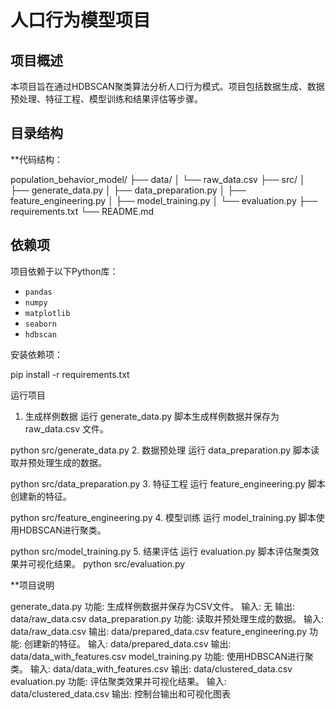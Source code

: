 

# 人口行为模型项目

## 项目概述

本项目旨在通过HDBSCAN聚类算法分析人口行为模式。项目包括数据生成、数据预处理、特征工程、模型训练和结果评估等步骤。

## 目录结构

**代码结构：

population_behavior_model/
├── data/
│   └── raw_data.csv
├── src/
│   ├── generate_data.py
│   ├── data_preparation.py
│   ├── feature_engineering.py
│   ├── model_training.py
│   └── evaluation.py
├── requirements.txt
└── README.md


## 依赖项

项目依赖于以下Python库：
- `pandas`
- `numpy`
- `matplotlib`
- `seaborn`
- `hdbscan`

安装依赖项：

pip install -r requirements.txt

运行项目

1. 生成样例数据
运行 generate_data.py 脚本生成样例数据并保存为 raw_data.csv 文件。

python src/generate_data.py
2. 数据预处理
运行 data_preparation.py 脚本读取并预处理生成的数据。


python src/data_preparation.py
3. 特征工程
运行 feature_engineering.py 脚本创建新的特征。


python src/feature_engineering.py
4. 模型训练
运行 model_training.py 脚本使用HDBSCAN进行聚类。


python src/model_training.py
5. 结果评估
运行 evaluation.py 脚本评估聚类效果并可视化结果。
python src/evaluation.py


**项目说明

generate_data.py
功能: 生成样例数据并保存为CSV文件。
输入: 无
输出: data/raw_data.csv
data_preparation.py
功能: 读取并预处理生成的数据。
输入: data/raw_data.csv
输出: data/prepared_data.csv
feature_engineering.py
功能: 创建新的特征。
输入: data/prepared_data.csv
输出: data/data_with_features.csv
model_training.py
功能: 使用HDBSCAN进行聚类。
输入: data/data_with_features.csv
输出: data/clustered_data.csv
evaluation.py
功能: 评估聚类效果并可视化结果。
输入: data/clustered_data.csv
输出: 控制台输出和可视化图表




